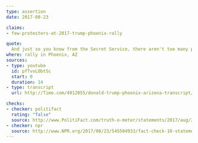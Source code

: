 ```yaml
---
type: assertion
date: 2017-08-23

claims:
- few-protesters-at-2017-trump-phoenix-rally

quote:
  And just so you know from the Secret Service, there aren't too many people outside protesting, OK. That I can tell you.
where: rally in Phoenix, AZ
sources:
- type: youtube
  id: pfTvvLObtSc
  start: 0
  duration: 14
- type: transcript
  url: http://Time.com/4912055/donald-trump-phoenix-arizona-transcript/

checks:
- checker: politifact
  rating: "false"
  source: http://www.PolitiFact.com/truth-o-meter/statements/2017/aug/23/donald-trump/trumps-false-claim-there-werent-too-many-peop/
- checker: npr
  source: http://www.NPR.org/2017/08/23/545504933/fact-check-10-statements-from-trumps-phoenix-speech?utm_medium=RSS&utm_campaign=politicsfactcheck
---
```

